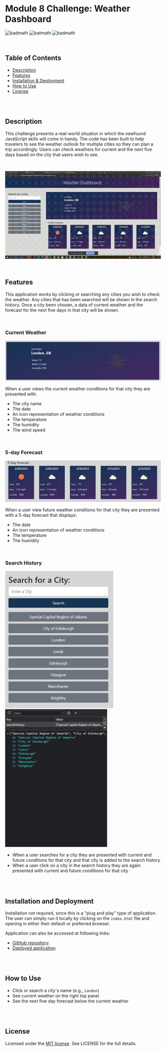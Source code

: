 # Module 8 Challenge: Weather Dashboard

![badmath](https://img.shields.io/github/issues/YueHuaHua/module-06-challenge) ![batmath](https://img.shields.io/github/issues-pr-closed/yueHuaHua/Module-08-challenge) ![badmath](https://img.shields.io/github/license/YueHuaHua/module-08-challenge)

</br>

## Table of Contents
* [Description](#description)
* [Features](#features)
* [Installation & Deployment](#installation-and-deployment)
* [How to Use](#how-to-use)
* [License](#license)

</br>

</br>

## Description

This challenge presents a real-world situation in which the newfound JavaScript skills will come in handy. The code has been built to help travelers to see the weather outlook for multiple cities so they can plan a trip accordingly. Users can check weathers for current and the next five days based on the city that users wish to see.

</br>

![Application Demo](./assets/img/readme-01-application-demo.gif)

</br>

## Features

This application works by clicking or searching any cities you wish to check the weather. Any cities that has been searched will be shown in the search history. Once a city been chosen, a data of current weather and the forecast for the next five days in that city will be shown.

</br>

### Current Weather

![Current Weather of a City](./assets/img/readme-02-current-weather.JPG)

 When a user views the current weather conditions for that city they are presented with:
  * The city name
  * The date
  * An icon representation of weather conditions
  * The temperature
  * The humidity
  * The wind speed

</br>

### 5-day Forecast

![5 Day Forecast of a City](./assets/img/readme-03-forecast.JPG)

When a user view future weather conditions for that city they are presented with a 5-day forecast that displays:
  * The date
  * An icon representation of weather conditions
  * The temperature
  * The humidity

</br>

### Search History

<img src="./assets/img/readme-04-search-history.JPG" alt="Search History Bar" width=350px>
<img src="./assets/img/readme-05-search-history-local-storage.JPG" alt="Application Demo" width=330px>

* When a user searches for a city they are presented with current and future conditions for that city and that city is added to the search history
* When a user click on a city in the search history they are again presented with current and future conditions for that city



</br>

</br>

## Installation and Deployment

Installation not required, since this is a "plug and play" type of application. The user can simply run it locally by clicking on the `index.html` file and opening in either their default or preferred browser.

Application can also be accessed at following links:
* [GitHub repository](https://github.com/YueHuaHua/module-08-challenge).
* [Deployed application](https://yuehuahua.github.io/module-08-challenge/).

</br>

</br>

## How to Use 

* Click or search a city's name (e.g., `London`)
* See current weather on the right top panel
* See the next five day forecast below the current weather

</br>

</br>

## License

Licensed under the [MIT license](https://github.com/git/git-scm.com/blob/main/MIT-LICENSE.txt). See LICENSE for the full details.
